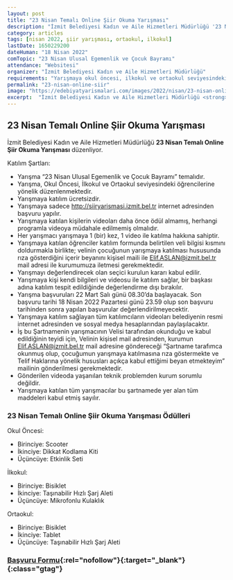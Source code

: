 ```yaml
---
layout: post
title: "23 Nisan Temalı Online Şiir Okuma Yarışması"
description: "İzmit Belediyesi Kadın ve Aile Hizmetleri Müdürlüğü '23 Nisan Temalı Online Şiir Okuma Yarışması' düzenliyor."
category: articles
tags: [nisan 2022, şiir yarışması, ortaokul, ilkokul]
lastDate: 1650229200
dateHuman: "18 Nisan 2022"
comTopic: "23 Nisan Ulusal Egemenlik ve Çocuk Bayramı"
attendance: "Websitesi"
organizer: "İzmit Belediyesi Kadın ve Aile Hizmetleri Müdürlüğü"
requirements: "Yarışmaya okul öncesi, ilkokul ve ortaokul seviyesindeki öğrenciler katılabilir."
permalink: "23-nisan-online-siir"
image: "https://edebiyatyarismalari.com/images/2022/nisan/23-nisan-online-siir.jpg"
excerpt:  "İzmit Belediyesi Kadın ve Aile Hizmetleri Müdürlüğü <strong> 23 Nisan Temalı Online Şiir Okuma Yarışması </strong> düzenliyor."
---
```


## 23 Nisan Temalı Online Şiir Okuma Yarışması
İzmit Belediyesi Kadın ve Aile Hizmetleri Müdürlüğü **23 Nisan Temalı Online Şiir Okuma Yarışması** düzenliyor.

Katılım Şartları:
- Yarışma “23 Nisan Ulusal Egemenlik ve Çocuk Bayramı” temalıdır.
- Yarışma, Okul Öncesi, İlkokul ve Ortaokul seviyesindeki öğrencilerine yönelik düzenlenmektedir.
- Yarışmaya katılım ücretsizdir.
- Yarışmaya sadece http://siiryarismasi.izmit.bel.tr internet adresinden başvuru yapılır.
- Yarışmaya katılan kişilerin videoları daha önce ödül almamış, herhangi programla videoya müdahale edilmemiş olmalıdır.
- Her yarışmacı yarışmaya 1 (bir) kez, 1 video ile katılma hakkına sahiptir.
- Yarışmaya katılan öğrenciler katılım formunda belirtilen veli bilgisi kısmını doldurmakla birlikte; velinin çocuğunun yarışmaya katılması hususunda rıza gösterdiğini içerir beyanını kişisel maili ile Elif.ASLAN@izmit.bel.tr mail adresi ile kurumumuza iletmesi gerekmektedir.
- Yarışmayı değerlendirecek olan seçici kurulun kararı kabul edilir.
- Yarışmaya kişi kendi bilgileri ve videosu ile katılım sağlar, bir başkası adına katılım tespit edildiğinde değerlendirme dışı bırakılır.
- Yarışma başvuruları 22 Mart Salı günü 08.30’da başlayacak. Son başvuru tarihi 18 Nisan 2022 Pazartesi günü 23.59 olup son başvuru tarihinden sonra yapılan başvurular değerlendirilmeyecektir.
- Yarışmaya katılım sağlayan tüm katılımcıların videoları belediyenin resmi internet adresinden ve sosyal medya hesaplarından paylaşılacaktır.
- İş bu Şartnamenin yarışmacının Velisi tarafından okunduğu ve kabul edildiğinin teyidi için, Velinin kişisel mail adresinden, kurumun Elif.ASLAN@izmit.bel.tr mail adresine göndereceği “Şartname tarafımca okunmuş olup, çocuğumun yarışmaya katılmasına rıza göstermekte ve Telif Haklarına yönelik hususları açıkça kabul ettiğimi beyan etmekteyim” mailinin gönderilmesi gerekmektedir.
- Gönderilen videoda yaşanılan teknik problemden kurum sorumlu değildir.
- Yarışmaya katılan tüm yarışmacılar bu şartnamede yer alan tüm maddeleri kabul etmiş sayılır.


### 23 Nisan Temalı Online Şiir Okuma Yarışması Ödülleri
Okul Öncesi:
- Birinciye: Scooter
- İkinciye: Dikkat Kodlama Kiti 
- Üçüncüye: Etkinlik Seti 

İlkokul:
- Birinciye: Bisiklet
- İkinciye: Taşınabilir Hızlı Şarj Aleti 
- Üçüncüye: Mikrofonlu Kulaklık

Ortaokul:
- Birinciye: Bisiklet
- İkinciye: Tablet 
- Üçüncüye: Taşınabilir Hızlı Şarj Aleti

### [Başvuru Formu](http://siiryarismasi.izmit.bel.tr/?ref=edebiyatyarismalari.com){:rel="nofollow"}{:target="_blank"}{:class="gtag"}